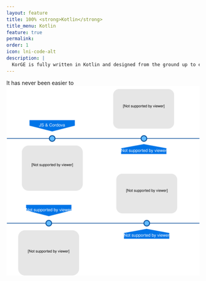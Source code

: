 ```yaml
---
layout: feature
title: 100% <strong>Kotlin</strong>
title_menu: Kotlin
feature: true
permalink:
order: 1
icon: lni-code-alt
description: |
  KorGE is fully written in Kotlin and designed from the ground up to embrace modern and easy coding styles.
---
```


It has never been easier to 
![](/assets/images/features/small.svg)
